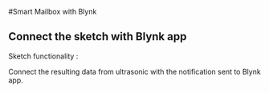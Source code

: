 #Smart Mailbox with Blynk 

## Connect the sketch with Blynk app

Sketch functionality :

Connect the resulting data from ultrasonic with the notification sent to Blynk app.
